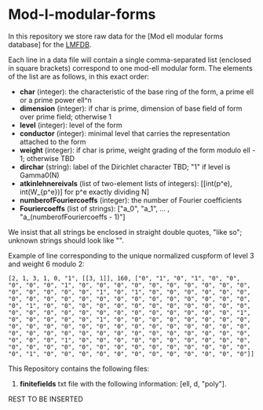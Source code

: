 # Mod-l-modular-forms

In this repository we store raw data for the [Mod ell modular forms database]  for the [LMFDB](https://github.com/LMFDB/lmfdb).

Each line in a data file will contain a single comma-separated list (enclosed in square brackets) correspond to one mod-ell modular form. The elements of the list are as follows, in this exact order:

* **char** (integer): the characteristic of the base ring of the form, a prime ell or a prime power ell^n
* **dimension** (integer): if char is prime, dimension of base field of form over prime field; otherwise 1
* **level** (integer): level of the form
* **conductor** (integer): minimal level that carries the representation attached to the form
* **weight** (integer): if char is prime, weight grading of the form modulo ell - 1; otherwise TBD
* **dirchar** (string): label of the Dirichlet character TBD; "1" if level is Gamma0(N) 
* **atkinlehnereivals** (list of two-element lists of integers): [[int(p^e), int(W_{p^e})] for p^e exactly dividing N] 
* **numberofFouriercoeffs** (integer): the number of Fourier coefficients
* **Fouriercoeffs** (list of strings): ["a_0", "a_1", ... , "a_(numberofFouriercoeffs - 1)"]

We insist that all strings be enclosed in straight double quotes, "like so"; unknown strings should look like "".

Example of line corresponding to the unique normalized cuspform of level 3 and weight 6 modulo 2:  
```
[2, 1, 3, 1, 0, "1", [[3, 1]], 160, ["0", "1", "0", "1", "0", "0", "0", "0", "0", "1", "0", "0", "0", "0", "0", "0", "0", "0", "0", "0", "0", "0", "0", "0", "0", "1", "0", "1", "0", "0", "0", "0", "0", "0", "0", "0", "0", "0", "0", "0", "0", "0", "0", "0", "0", "0", "0", "0", "0", "1", "0", "0", "0", "0", "0", "0", "0", "0", "0", "0", "0", "0", "0", "0", "0", "0", "0", "0", "0", "0", "0", "0", "0", "0", "0", "1", "0", "0", "0", "0", "0", "1", "0", "0", "0", "0", "0", "0", "0", "0", "0", "0", "0", "0", "0", "0", "0", "0", "0", "0", "0", "0", "0", "0", "0", "0", "0", "0", "0", "0", "0", "0", "0", "0", "0", "0", "0", "0", "0", "0", "0", "1", "0", "0", "0", "0", "0", "0", "0", "0", "0", "0", "0", "0", "0", "0", "0", "0", "0", "0", "0", "0", "0", "0", "0", "0", "0", "1", "0", "0", "0", "0", "0", "0", "0", "0", "0", "0", "0", "0"]]
```

This Repository contains the following files:

1. **finitefields** txt file with the following information: [ell, d, "poly"]. 

REST TO BE INSERTED 

